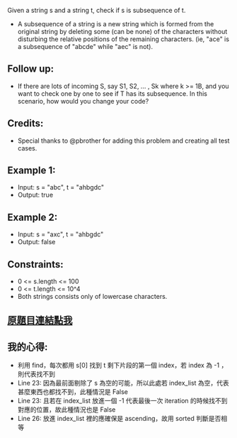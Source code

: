 Given a string s and a string t, check if s is subsequence of t.

* A subsequence of a string is a new string which is formed from the original string by deleting some (can be none) of the characters without disturbing the relative positions of the remaining characters. (ie, "ace" is a subsequence of "abcde" while "aec" is not).

## Follow up:
* If there are lots of incoming S, say S1, S2, ... , Sk where k >= 1B, and you want to check one by one to see if T has its subsequence. In this scenario, how would you change your code?

## Credits:
* Special thanks to @pbrother for adding this problem and creating all test cases.

 

## Example 1:

* Input: s = "abc", t = "ahbgdc"
* Output: true
## Example 2:

* Input: s = "axc", t = "ahbgdc"
* Output: false
 

## Constraints:

* 0 <= s.length <= 100
* 0 <= t.length <= 10^4
* Both strings consists only of lowercase characters.

## [原題目連結點我](https://leetcode.com/problems/is-subsequence/)
	
## 我的心得:
* 利用 find，每次都用 s[0] 找到 t 剩下片段的第一個 index，若 index 為 -1 ，則代表找不到
* Line 23: 因為最前面剔除了 s 為空的可能，所以此處若 index_list 為空，代表甚麼東西也都找不到，此種情況是 False
* Line 23: 且若在 index_list 放進一個 -1 代表最後一次 iteration 的時候找不到對應的位置，故此種情況也是 False
* Line 26: 放進 index_list 裡的應確保是 ascending，故用 sorted 判斷是否相等
